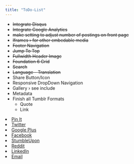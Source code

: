 ```yaml
---
title: "ToDo-List"
---
```

* <s>Integrate Disqus</s>
* <s>Integrate Google Analytics</s>
* <s>make setting to adjust number of postings on front page</s>
* <s>Iframes › for other embedable media</s>
* <s>Footer Navigation</s>
* <s>Jump To Top</s>
* <s>Fullwidth Header Image</s>
* <s>Foundation 6 Grid</s>
* <s>Search</s>
* <s>Language – Translation</s>
* Share Button/Icon
* Responsive DropDown Navigation
* Gallery › see include
* Metadata
* Finish all Tumblr Formats
  * Quote
  * Link


<li><a href="http://pinterest.com/pin/create/button/?url={{ site.url }}{{ site.baseurl }}{{ page.url }}&media={{ site.urlimg }}{{ page.image }}&description={{ page.content | truncatewords: 40 | strip_html }}" class="pin-it-button" count-layout="horizontal">Pin It</a></li>
<!-- Twitter (url, text, @mention) -->
<li><a href="http://twitter.com/share?url={{ site.url }}{{ site.baseurl }}{{ page.url }}&text=&raquo;{{ page.title }}&laquo;&via={{ site.socialmedia.twitter }}">Twitter</a></li>
<!-- Google Plus (url) -->
<li><a href="https://plus.google.com/share?url={{ site.url }}{{ site.baseurl }}/{{ page.url }}">
Google Plus</a></li>
<!-- Facebook (url) -->
<li><a href="http://www.facebook.com/sharer/sharer.php?u={{ site.url }}{{ site.baseurl }}{{ page.url }}">Facebook</a></li>
<!-- StumbleUpon (url, title) -->
<li><a href="http://www.stumbleupon.com/submit?url={{ site.url }}{{ site.baseurl }}{{ page.url }}&title={{ page.title }}">StumbleUpon</a></li>
<!-- Reddit (url, title) -->
<li><a href="http://reddit.com/submit?url={{ site.url }}{{ site.baseurl }}{{ page.url }}&title={{ page.title }}">Reddit</a></li>
<!-- LinkedIn (url, title, summary, source url) -->
<li><a href="http://www.linkedin.com/shareArticle?url={{ site.url }}{{ site.baseurl }}/{{ page.url }}&title={{ page.title }}&summary={{ content }}&source={{ site.url }}{{ site.baseurl }}/{{ page.url }}">LinkedIn</a></li>
<!-- Email (subject, body) -->
<li><a href="mailto:?subject={{ page.title }}&body={{ content }}">Email</a></li>